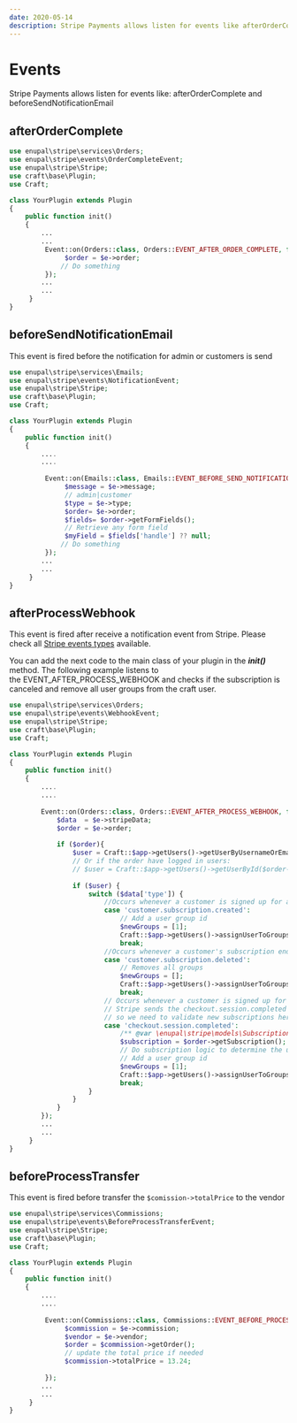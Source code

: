 ```yaml
---
date: 2020-05-14
description: Stripe Payments allows listen for events like afterOrderComplete and beforeSendNotificationEmail
---
```


# Events

Stripe Payments allows listen for events like: afterOrderComplete and beforeSendNotificationEmail

## afterOrderComplete

```php
use enupal\stripe\services\Orders;
use enupal\stripe\events\OrderCompleteEvent;
use enupal\stripe\Stripe;
use craft\base\Plugin;
use Craft;

class YourPlugin extends Plugin
{
    public function init()
    {
        ...
        ...
         Event::on(Orders::class, Orders::EVENT_AFTER_ORDER_COMPLETE, function(OrderCompleteEvent $e) {
              $order = $e->order;
             // Do something
         });
        ...
        ...        
     }
}        
```

## beforeSendNotificationEmail

This event is fired before the notification for admin or customers is send

```php
use enupal\stripe\services\Emails;
use enupal\stripe\events\NotificationEvent;
use enupal\stripe\Stripe;
use craft\base\Plugin;
use Craft;

class YourPlugin extends Plugin
{
    public function init()
    {
        ....
        ....
     
         Event::on(Emails::class, Emails::EVENT_BEFORE_SEND_NOTIFICATION_EMAIL, function(NotificationEvent $e) {
              $message = $e->message;
              // admin|customer        
              $type = $e->type;      
              $order= $e->order;
              $fields= $order->getFormFields();
              // Retrieve any form field
              $myField = $fields['handle'] ?? null;
             // Do something
         });
        ...
        ...        
     }
}       
```

## afterProcessWebhook

This event is fired after receive a notification event from Stripe. Please check all [Stripe events types](https://stripe.com/docs/api#events) available.

You can add the next code to the main class of your plugin in the _**init()**_ method. The following example listens to the EVENT\_AFTER\_PROCESS\_WEBHOOK and checks if the subscription is canceled and remove all user groups from the craft user.

```php
use enupal\stripe\services\Orders;
use enupal\stripe\events\WebhookEvent;
use enupal\stripe\Stripe;
use craft\base\Plugin;
use Craft;

class YourPlugin extends Plugin
{
    public function init()
    {
        ....
        ....
                    
        Event::on(Orders::class, Orders::EVENT_AFTER_PROCESS_WEBHOOK, function(WebhookEvent $e) {
            $data  = $e->stripeData;
            $order = $e->order;
        
            if ($order){
                $user = Craft::$app->getUsers()->getUserByUsernameOrEmail($order->email);
                // Or if the order have logged in users:
                // $user = Craft::$app->getUsers()->getUserById($order->userId);            
        
                if ($user) {
                    switch ($data['type']) {
                        //Occurs whenever a customer is signed up for a new plan. (If SCA is disabled)                   
                        case 'customer.subscription.created':
                            // Add a user group id
                            $newGroups = [1];
                            Craft::$app->getUsers()->assignUserToGroups($user->id, $newGroups);
                            break;
                        //Occurs whenever a customer's subscription ends.                                        
                        case 'customer.subscription.deleted':
                            // Removes all groups
                            $newGroups = [];
                            Craft::$app->getUsers()->assignUserToGroups($user->id, $newGroups);
                            break;
                        // Occurs whenever a customer is signed up for a new plan. (If SCA is enabled) 
                        // Stripe sends the checkout.session.completed (where the order is created) after customer.subscription.created, 
                        // so we need to validate new subscriptions here
                        case 'checkout.session.completed':
                            /** @var \enupal\stripe\models\Subscription $subscription */                
                            $subscription = $order->getSubscription(); 
                            // Do subscription logic to determine the user group id                               
                            // Add a user group id
                            $newGroups = [1];
                            Craft::$app->getUsers()->assignUserToGroups($user->id, $newGroups);
                            break;              
                    }
                }
            }
        });
        ...
        ...        
     }
}    
```

## beforeProcessTransfer

This event is fired before transfer the `$comission->totalPrice` to the vendor 

```php
use enupal\stripe\services\Commissions;
use enupal\stripe\events\BeforeProcessTransferEvent;
use enupal\stripe\Stripe;
use craft\base\Plugin;
use Craft;

class YourPlugin extends Plugin
{
    public function init()
    {
        ....
        ....
     
         Event::on(Commissions::class, Commissions::EVENT_BEFORE_PROCESS_TRANSFER, function(BeforeProcessTransferEvent $e) {
              $commission = $e->commission;
              $vendor = $e->vendor;
              $order = $commission->getOrder();
              // update the total price if needed
              $commission->totalPrice = 13.24;
              
         });
        ...
        ...        
     }
}       
```

